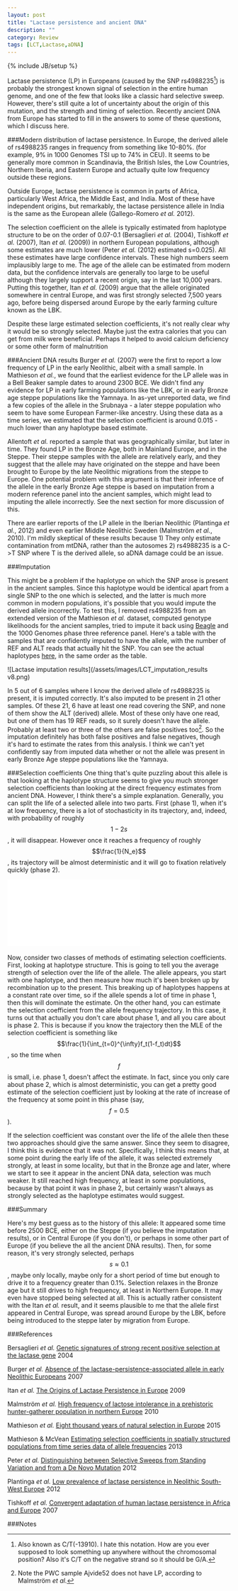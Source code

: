 ```yaml
---
layout: post
title: "Lactase persistence and ancient DNA"
description: ""
category: Review
tags: [LCT,Lactase,aDNA]
---
```

{% include JB/setup %}

Lactase persistence (LP) in Europeans (caused by the SNP rs4988235[^NAME]) is probably the strongest known signal of selection in the entire human genome, and one of the few that looks like a classic hard selective sweep. However, there's still quite a lot of uncertainty about the origin of this mutation, and the strength and timing of selection. Recently ancient DNA from Europe has started to fill in the answers to some of these questions, which I discuss here.

###Modern distribution of lactase persistence. 
In Europe, the derived allele of rs4988235 ranges in frequency from something like 10-80%. (for example, 9% in 1000 Genomes TSI up to 74% in CEU). It seems to be generally more common in Scandinavia, the British Isles, the Low Countries, Northern Iberia, and Eastern Europe and actually quite low frequency outside these regions. 

Outside Europe, lactase persistence is common in parts of Africa, particularly West Africa, the Middle East, and India. Most of these have independent origins, but remarkably, the lactase persistence allele in India is the same as the European allele (Gallego-Romero *et al.* 2012).

The selection coefficient on the allele is typically estimated from haplotype structure to be on the order of 0.07-0.1 (Bersaglieri *et al.* (2004), Tishkoff *et al.* (2007), Itan *et al.* (2009)) in northern European populations, although some estimates are much lower (Peter *et al.* (2012) estimated s=0.025). All these estimates have large confidence intervals. These high numbers seem implausibly large to me. The age of the allele can be estimated from modern data, but the confidence intervals are generally too large to be useful although they largely support a recent origin, say in the last 10,000 years. Putting this together, Itan *et al.* (2009) argue that the allele originated somewhere in central Europe, and was first strongly selected 7,500 years ago, before being dispersed around Europe by the early farming culture known as the LBK.  

Despite these large estimated selection coefficients, it's not really clear why it would be so strongly selected. Maybe just the extra calories that you can get from milk were beneficial. Perhaps it helped to avoid calcium deficiency or some other form of malnutrition

###Ancient DNA results
Burger *et al.* (2007) were the first to report a low frequency of LP in the early Neolithic, albeit with a small sample. In Mathieson *et al.*, we found that the earliest evidence for the LP allele was in a Bell Beaker sample dates to around 2300 BCE. We didn't find any evidence for LP in early farming populations like the LBK, or in early Bronze age steppe populations like the Yamnaya. In as-yet unreported data, we find a few copies of the allele in the Srubnaya - a later steppe population who seem to have some European Farmer-like ancestry. Using these data as a time series, we estimated that the selection coefficient is around 0.015 - much lower than any haplotype based estimate. 

Allentoft *et al.* reported a sample that was geographically similar, but later in time. They found LP in the Bronze Age, both in Mainland Europe, and in the Steppe. Their steppe samples with the allele are relatively early, and they suggest that the allele may have originated on the steppe and have been brought to Europe by the late Neolithic migrations from the steppe to Europe. One potential problem with this argument is that their inference of the allele in the early Bronze Age steppe is based on imputation from a modern reference panel into the ancient samples, which might lead to imputing the allele incorrectly. See the next section for more discussion of this. 

There are earlier reports of the LP allele in the Iberian Neolithic (Plantinga *et al.*, 2012) and even earlier Middle Neolithic Sweden (Malmström *et al.*, 2010). I'm mildly skeptical of these results because 1) They only estimate contamination from mtDNA, rather than the autosomes 2) rs4988235 is a C->T SNP where T is the derived allele, so aDNA damage could be an issue.

###Imputation

This might be a problem if the haplotype on which the SNP arose is present in the ancient samples. Since this haplotype would be identical apart from a single SNP to the one which is selected, and the latter is much more common in modern populations, it's possible that you would impute the derived allele incorrectly. To test this, I removed rs4988235 from an extended version of the Mathieson *et al.* dataset, computed genotype likelihoods for the ancient samples, tried to impute it back using [Beagle](http://faculty.washington.edu/browning/beagle/beagle.html) and the 1000 Genomes phase three reference panel. Here's a table with the samples that are confidently imputed to have the allele, with the number of REF and ALT reads that actually hit the SNP. You can see the actual haplotypes [here](/assets/images/LCT_haplotype_subsampled.pdf), in the same order as the table. 

![Lactase imputation results](/assets/images/LCT_imputation_results v8.png)

In 5 out of 6 samples where I know the derived allele of rs4988235 is present, it is imputed correctly. It's also imputed to be present in 21 other samples. Of these 21, 6 have at least one read covering the SNP, and none of them show the ALT (derived) allele. Most of these only have one read, but one of them has 19 REF reads, so it surely doesn't have the allele. Probably at least two or three of the others are false positives too[^AJVIDE]. So the imputation definitely has both false positives and false negatives, though it's hard to estimate the rates from this analysis. I think we can't yet confidently say from imputed data whether or not the allele was present in early Bronze Age steppe populations like the Yamnaya. 

###Selection coefficients
One thing that's quite puzzling about this allele is that looking at the haplotype structure seems to give you much stronger selection coefficients than looking at the direct frequency estimates from ancient DNA. However, I think there's a simple explanation. Generally, you can split the life of a selected allele into two parts. First (phase 1), when it's at low frequency, there is a lot of stochasticity in its trajectory, and, indeed, with probability of roughly $$1-2s$$, it will disappear. However once it reaches a frequency of roughly $$\frac{1}{N_e}$$, its trajectory will be almost deterministic and it will go to fixation relatively quickly (phase 2). 

![Allele frequency cartoon](/assets/images/selected_allele_cartoon.pdf)

Now, consider two classes of methods of estimating selection coefficients. First, looking at haplotype structure. This is going to tell you the average strength of selection over the life of the allele. The allele appears, you start with one haplotype, and then measure how much it's been broken up by recombination up to the present. This breaking up of haplotypes happens at a constant rate over time, so if the allele spends a lot of time in phase 1, then this will dominate the estimate. On the other hand, you can estimate the selection coefficient from the allele frequency trajectory. In this case, it turns out that actually you don't care about phase 1, and all you care about is phase 2. This is because if you know the trajectory then the MLE of the selection coefficient is something like $$\frac{1}{\int_{t=0}^{\infty}f_t(1-f_t)dt}$$, so the time when $$f$$ is small, i.e. phase 1, doesn't affect the estimate. In fact, since you only care about phase 2, which is almost deterministic, you can get a pretty good estimate of the selection coefficient just by looking at the rate of increase of the frequency at some point in this phase (say, $$f=0.5$$). 

If the selection coefficient was constant over the life of the allele then these two approaches should give the same answer. Since they seem to disagree, I think this is evidence that it was not. Specifically, I think this means that, at some point during the early life of the allele, it was selected extremely strongly, at least in some locality, but that in the Bronze age and later, where we start to see it appear in the ancient DNA data, selection was much weaker. It still reached high frequency, at least in some populations, because by that point it was in phase 2, but certainly wasn't always as strongly selected as the haplotype estimates would suggest. 

###Summary

Here's my best guess as to the history of this allele: It appeared some time before 2500 BCE, either on the Steppe (if you believe the imputation results), or in Central Europe (if you don't), or perhaps in some other part of Europe (if you believe the all the ancient DNA results). Then, for some reason, it's very strongly selected, perhaps $$s\approx0.1$$, maybe only locally, maybe only for a short period of time but enough to drive it to a frequency greater than 0.1%. Selection relaxes in the Bronze age but it still drives to high frequency, at least in Northern Europe. It may even have stopped being selected at all. This is actually rather consistent with the Itan *et al.* result, and it  seems plausible to me that the allele first appeared in Central Europe, was spread around Europe by the LBK, before being introduced to the steppe later by migration from Europe. 

###References

Bersaglieri *et al.* [Genetic signatures of strong recent positive selection at the lactase gene](http://www.ncbi.nlm.nih.gov/pubmed/15114531) 2004

Burger *et al.* [Absence of the lactase-persistence-associated allele in early Neolithic Europeans](http://www.pnas.org/content/104/10/3736.full) 2007

Itan *et al.* [The Origins of Lactase Persistence in Europe](http://journals.plos.org/ploscompbiol/article?id=10.1371/journal.pcbi.1000491) 2009

Malmström *et al.* [High frequency of lactose intolerance in a prehistoric hunter-gatherer population in northern Europe](http://www.biomedcentral.com/1471-2148/10/89) 2010

Mathieson *et al.* [Eight thousand years of natural selection in Europe](http://biorxiv.org/content/early/2015/03/13/016477) 2015

Mathieson & McVean [Estimating selection coefficients in spatially structured populations from time series data of allele frequencies](http://www.ncbi.nlm.nih.gov/pubmed/23307902) 2013

Peter *et al.* [Distinguishing between Selective Sweeps from Standing Variation and from a De Novo Mutation](http://journals.plos.org/plosgenetics/article?id=10.1371/journal.pgen.1003011) 2012

Plantinga *et al.* [Low prevalence of lactase persistence in Neolithic South-West Europe](http://www.ncbi.nlm.nih.gov/pubmed/22234158) 2012

Tishkoff *et al.* [Convergent adaptation of human lactase persistence in Africa and Europe](http://www.ncbi.nlm.nih.gov/pubmed/17159977) 2007

###Notes

[^NAME]: Also known as C/T(-13910). I hate this notation. How are you ever supposed to look something up anywhere without the chromosomal position? Also it's C/T on the negative strand so it should be G/A.  

[^AJVIDE]: Note the PWC sample Ajvide52 does not have LP, according to Malmström *et al.*